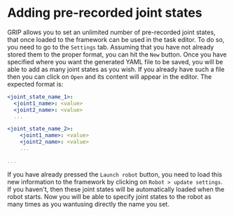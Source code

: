 # Adding pre-recorded joint states

GRIP allows you to set an unlimited number of pre-recorded joint states, that once loaded to the framework can be used in the task editor.
To do so, you need to go to the ```Settings``` tab. Assuming that you have not already stored them to the proper format, you can hit the ```New``` button. Once you have specified where you want the generated YAML file to be saved, you will be able to add as many joint states as you wish. If you already have such a file then you can click on ```Open``` and its content will appear in the editor. The expected format is:
```yaml
<joint_state_name_1>:
  <joint1_name>: <value>
  <joint2_name>: <value>
  ...

<joint_state_name_2>:
    <joint1_name>: <value>
    <joint2_name>: <value>
    ...

...
```
If you have already pressed the ```Launch robot``` button, you need to load this new information to the framework by clicking on ```Robot > update settings```. If you haven't, then these joint states will be automatically loaded when the robot starts. Now you will be able to specify joint states to the robot as many times as you wantusing directly the name you set.
